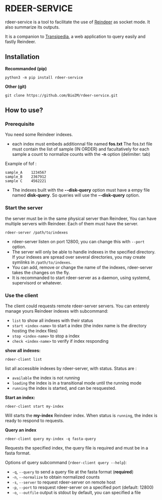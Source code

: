 # RDEER-SERVICE


rdeer-service is a tool to facilitate the use of [Reindeer](https://github.com/kamimrcht/REINDEER) as socket mode.
It also summarize its outputs.

It is a companion to [Transipedia](https://transipedia.org), a web application to query easily and fastly Reindeer.

## Installation

**Recommanded (pip)**


```
python3 -m pip install rdeer-service
```

**Other (git)**

```
git clone https://github.com/Bio2M/rdeer-service.git
```


## How to use?

### Prerequisite

You need some Reindeer indexes.

* each index must embeds additionnal file named **fos.txt**
The fos.txt file must contain the list of sample (IN ORDER) and facultatively for each sample a count to normalize counts with the **-n** option (delimiter: tab)

Example of fof : 
```
sample_A	1234567
sample_B	2367912
sample C	4562221
```

* The indexes built with the  **--disk-query** option must have a empy file named **disk-query**. So queries will use the **--disk-query** option.



### Start the server

the server must be in the same physical server than Reindeer, You can have multiple servers with Reindeer.  Each of them must have the server.

```
rdeer-server /path/to/indexes
```

* rdeer-server listen on port 12800, you can change this with `--port` option.
* The server will only be able to handle indexes in the specified directory. If your indexes are spread over several directories, you may create symlinks in `/path/to/indexes`.
* You can add, remove or change the name of the indexes, rdeer-server takes the changes on the fly.
* It is recommanded to start rdeer-server as a daemon, using systemd, supervisord or whatever.



### Use the client

The client could requests remote rdeer-server servers. You can enterely manage yours Reindeer indexes with subcommand:

* ``list`` to show all indexes with their status
* ``start <index-name>`` to start a index (the index name is the directory hosting the index files)
* `stop <index-name>` to stop a index
* `check <index-name>` to verify if index responding

**show all indexes:**

```
rdeer-client list
```

list all accessible indexes by rdeer-server, with status. Status are : 

* `available` the index is not running
* `loading` the index is in a transitional mode until the running mode
* `running` the index is started, and can be resquested.

**Start an index:**

```
rdeer-client start my-index
```

Will starts the **my-index** Reindeer index. When status is `running`, the index is ready to respond to requests.

**Query an index**

```
rdeer-client query my-index -q fasta-query
```

Requests the specified index, the query file is required and must be in a fasta format.

Options of query subcommand (`rdeer-client query --help`):

* `-q`, `--query` to send a query file at the fasta format (**required**)
* `-n`, `--normalize` to obtain normalized counts
* `-s`, `--server` to request rdeer-server on remote host
* `-p`, `--port` to resquest rdeer-server on a specified port (default: 12800)
* `-o`, `--outfile` output is stdout by default, you can specified a file

